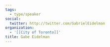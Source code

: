 ```yaml
---
tags:
  - type/speaker
social:
  twitter: http://twitter.com/GabrielEidelman
organization:
  - '[[City of Toronto]]'
title: Gabe Eidelman
---
```

